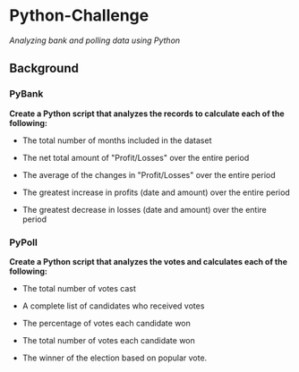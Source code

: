 # Python-Challenge
_Analyzing bank and polling data using Python_

## Background

### PyBank
**Create a Python script that analyzes the records to calculate each of the following:**

* The total number of months included in the dataset

* The net total amount of "Profit/Losses" over the entire period

* The average of the changes in "Profit/Losses" over the entire period

* The greatest increase in profits (date and amount) over the entire period

* The greatest decrease in losses (date and amount) over the entire period

### PyPoll
**Create a Python script that analyzes the votes and calculates each of the following:**

* The total number of votes cast

* A complete list of candidates who received votes

* The percentage of votes each candidate won

* The total number of votes each candidate won

* The winner of the election based on popular vote.